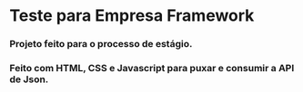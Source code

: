# Teste para Empresa Framework
### Projeto feito para o processo de estágio.
### Feito com HTML, CSS e Javascript para puxar e consumir a API de Json. 
